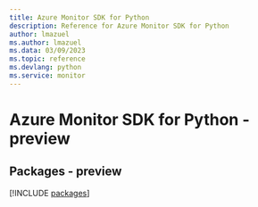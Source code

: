 ```yaml
---
title: Azure Monitor SDK for Python
description: Reference for Azure Monitor SDK for Python
author: lmazuel
ms.author: lmazuel
ms.data: 03/09/2023
ms.topic: reference
ms.devlang: python
ms.service: monitor
---
```

# Azure Monitor SDK for Python - preview
## Packages - preview
[!INCLUDE [packages](monitor-index.md)]